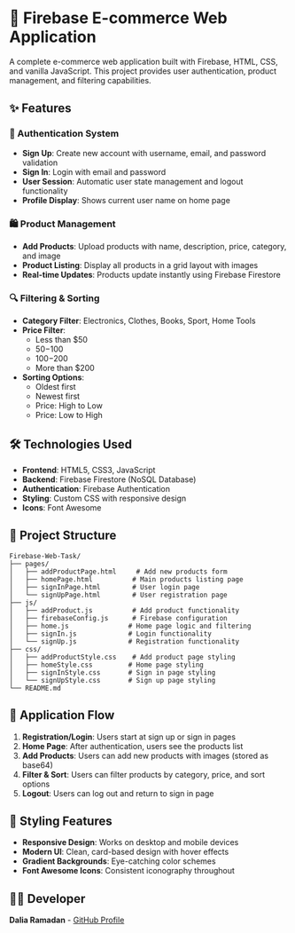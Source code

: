 # 🛒 Firebase E-commerce Web Application

A complete e-commerce web application built with Firebase, HTML, CSS, and vanilla JavaScript. This project provides user authentication, product management, and filtering capabilities.

## ✨ Features

### 🔐 Authentication System
- **Sign Up**: Create new account with username, email, and password validation
- **Sign In**: Login with email and password
- **User Session**: Automatic user state management and logout functionality
- **Profile Display**: Shows current user name on home page

### 🛍️ Product Management
- **Add Products**: Upload products with name, description, price, category, and image
- **Product Listing**: Display all products in a grid layout with images
- **Real-time Updates**: Products update instantly using Firebase Firestore

### 🔍 Filtering & Sorting
- **Category Filter**: Electronics, Clothes, Books, Sport, Home Tools
- **Price Filter**: 
  - Less than $50
  - $50-$100
  - $100-$200
  - More than $200
- **Sorting Options**:
  - Oldest first
  - Newest first
  - Price: High to Low
  - Price: Low to High

## 🛠️ Technologies Used

- **Frontend**: HTML5, CSS3, JavaScript
- **Backend**: Firebase Firestore (NoSQL Database)
- **Authentication**: Firebase Authentication
- **Styling**: Custom CSS with responsive design
- **Icons**: Font Awesome

## 📁 Project Structure

```
Firebase-Web-Task/
├── pages/
│   ├── addProductPage.html     # Add new products form
│   ├── homePage.html          # Main products listing page
│   ├── signInPage.html        # User login page
│   └── signUpPage.html        # User registration page
├── js/
│   ├── addProduct.js          # Add product functionality
│   ├── firebaseConfig.js      # Firebase configuration
│   ├── home.js               # Home page logic and filtering
│   ├── signIn.js             # Login functionality
│   └── signUp.js             # Registration functionality
├── css/
│   ├── addProductStyle.css    # Add product page styling
│   ├── homeStyle.css         # Home page styling
│   ├── signInStyle.css       # Sign in page styling
│   └── signUpStyle.css       # Sign up page styling
└── README.md
```

## 📱 Application Flow

1. **Registration/Login**: Users start at sign up or sign in pages
2. **Home Page**: After authentication, users see the products list
3. **Add Products**: Users can add new products with images (stored as base64)
4. **Filter & Sort**: Users can filter products by category, price, and sort options
5. **Logout**: Users can log out and return to sign in page

## 🎨 Styling Features

- **Responsive Design**: Works on desktop and mobile devices
- **Modern UI**: Clean, card-based design with hover effects
- **Gradient Backgrounds**: Eye-catching color schemes
- **Font Awesome Icons**: Consistent iconography throughout

## 👩‍💻 Developer

**Dalia Ramadan** - [GitHub Profile](https://github.com/Dalia-Ramadan)
